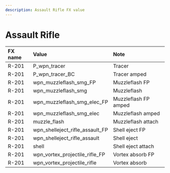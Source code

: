```yaml
---
description: Assault Rifle FX value
---
```


# Assault Rifle

| FX name | Value | Note |
| :--- | :--- | :--- |
| R-201 | P\_wpn\_tracer | Tracer |
| R-201 | P\_wpn\_tracer\_BC | Tracer amped |
| R-201 | wpn\_muzzleflash\_smg\_FP | Muzzleflash FP |
| R-201 | wpn\_muzzleflash\_smg | Muzzleflash |
| R-201 | wpn\_muzzleflash\_smg\_elec\_FP | Muzzleflash FP amped |
| R-201 | wpn\_muzzleflash\_smg\_elec | Muzzleflash amped |
| R-201 | muzzle\_flash | Muzzleflash attach |
| R-201 | wpn\_shelleject\_rifle\_assault\_FP | Shell eject FP |
| R-201 | wpn\_shelleject\_rifle\_assault | Shell eject |
| R-201 | shell | Shell eject attach |
| R-201 | wpn\_vortex\_projectile\_rifle\_FP | Vortex absorb FP |
| R-201 | wpn\_vortex\_projectile\_rifle | Vortex absorb |

